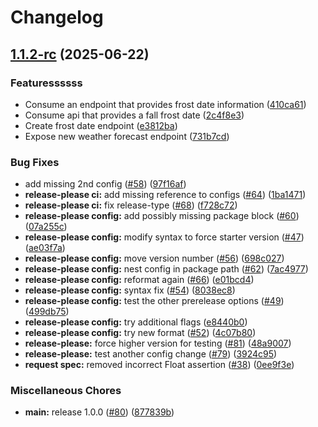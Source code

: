 # Changelog

## [1.1.2-rc](https://github.com/Plant-Coach/plant_coach_weather_api/compare/v1.1.1...v1.1.2-rc) (2025-06-22)


### Featuressssss

* Consume an endpoint that provides frost date information ([410ca61](https://github.com/Plant-Coach/plant_coach_weather_api/commit/410ca61e25c1369167923a7989c9cf34125154e4))
* Consume api that provides a fall frost date ([2c4f8e3](https://github.com/Plant-Coach/plant_coach_weather_api/commit/2c4f8e3ec9f52d96420eeca0b8cca660d80f4637))
* Create frost date endpoint ([e3812ba](https://github.com/Plant-Coach/plant_coach_weather_api/commit/e3812ba5fbad132780534b482748fd76338dce0b))
* Expose new weather forecast endpoint ([731b7cd](https://github.com/Plant-Coach/plant_coach_weather_api/commit/731b7cde7efe5b838830854a9ad6586dd441e739))


### Bug Fixes

* add missing 2nd config ([#58](https://github.com/Plant-Coach/plant_coach_weather_api/issues/58)) ([97f16af](https://github.com/Plant-Coach/plant_coach_weather_api/commit/97f16af9725f57f418e81454ee76815a6a699e83))
* **release-please ci:** add missing reference to configs ([#64](https://github.com/Plant-Coach/plant_coach_weather_api/issues/64)) ([1ba1471](https://github.com/Plant-Coach/plant_coach_weather_api/commit/1ba14713db7027b433353d23488a5f30784fb13e))
* **release-please ci:** fix release-type ([#68](https://github.com/Plant-Coach/plant_coach_weather_api/issues/68)) ([f728c72](https://github.com/Plant-Coach/plant_coach_weather_api/commit/f728c722fe24524fe7db3dc2695d98d61cc27101))
* **release-please config:** add possibly missing package block ([#60](https://github.com/Plant-Coach/plant_coach_weather_api/issues/60)) ([07a255c](https://github.com/Plant-Coach/plant_coach_weather_api/commit/07a255cf1481d097676a423288456649fc5d3607))
* **release-please config:** modify syntax to force starter version ([#47](https://github.com/Plant-Coach/plant_coach_weather_api/issues/47)) ([ae03f7a](https://github.com/Plant-Coach/plant_coach_weather_api/commit/ae03f7a15a7ef6d16040bcbd20e7de763cef5e88))
* **release-please config:** move version number ([#56](https://github.com/Plant-Coach/plant_coach_weather_api/issues/56)) ([698c027](https://github.com/Plant-Coach/plant_coach_weather_api/commit/698c0277f40fa4d7daed5a38c50ce084e723a5f5))
* **release-please config:** nest config in package path ([#62](https://github.com/Plant-Coach/plant_coach_weather_api/issues/62)) ([7ac4977](https://github.com/Plant-Coach/plant_coach_weather_api/commit/7ac4977c335146e011905d306af58a070ddf48c0))
* **release-please config:** reformat again ([#66](https://github.com/Plant-Coach/plant_coach_weather_api/issues/66)) ([e01bcd4](https://github.com/Plant-Coach/plant_coach_weather_api/commit/e01bcd4b7e6140bbb1ea7a9345b7a6eccc3859ca))
* **release-please config:** syntax fix ([#54](https://github.com/Plant-Coach/plant_coach_weather_api/issues/54)) ([8038ec8](https://github.com/Plant-Coach/plant_coach_weather_api/commit/8038ec8204a9c45e3798d09a1eab589fbf5a3866))
* **release-please config:** test the other prerelease options ([#49](https://github.com/Plant-Coach/plant_coach_weather_api/issues/49)) ([499db75](https://github.com/Plant-Coach/plant_coach_weather_api/commit/499db757b09451179a4af95bc749d297a4527549))
* **release-please config:** try additional flags ([e8440b0](https://github.com/Plant-Coach/plant_coach_weather_api/commit/e8440b0cbbfc0b67cd1ab8d3e769b72358510338))
* **release-please config:** try new format ([#52](https://github.com/Plant-Coach/plant_coach_weather_api/issues/52)) ([4c07b80](https://github.com/Plant-Coach/plant_coach_weather_api/commit/4c07b809e0230033c38458de49255edbe63ad73a))
* **release-please:** force higher version for testing ([#81](https://github.com/Plant-Coach/plant_coach_weather_api/issues/81)) ([48a9007](https://github.com/Plant-Coach/plant_coach_weather_api/commit/48a90079e8c7149e8fdc9c9dabce650220274e08))
* **release-please:** test another config change ([#79](https://github.com/Plant-Coach/plant_coach_weather_api/issues/79)) ([3924c95](https://github.com/Plant-Coach/plant_coach_weather_api/commit/3924c9506b98da4ba0e4752428de449fc326a1d4))
* **request spec:** removed incorrect Float assertion ([#38](https://github.com/Plant-Coach/plant_coach_weather_api/issues/38)) ([0ee9f3e](https://github.com/Plant-Coach/plant_coach_weather_api/commit/0ee9f3e314213b5f30df1a8028afc52a02e9da59))


### Miscellaneous Chores

* **main:** release 1.0.0 ([#80](https://github.com/Plant-Coach/plant_coach_weather_api/issues/80)) ([877839b](https://github.com/Plant-Coach/plant_coach_weather_api/commit/877839b3809417461a5b76f9d4c0a767bf94cf4b))
